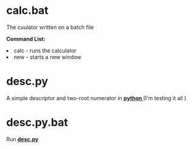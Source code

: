 
# calc.bat
The cuulator written on a batch file </br>



<b> Command List: </b>
<li> calc - runs the calculator </li>
<li> new - starts a new window </li>

# desc.py
<a name="desc"> <p> A simple descriptor and two-root numerator in <b> <a href="https://python.org"> python </a> </b> (I'm testing it all ) </p> </a>

# desc.py.bat
Run <b> <a href="#desc"> desc.py </a> </b>
